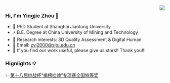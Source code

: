 <img align="right" src="https://github-readme-stats.vercel.app/api?username=zyj-2000&show_icons=true&icon_color=718096&text_color=718096&bg_color=ffffff&hide_title=true" />

### Hi, I'm Yingjie Zhou 👋

- 🔭 PhD Student at Shanghai Jiaotong University
- ⚡ B.E. Degree at China University of Mining and Technology
- 🌱 Research interests: 3D Quality Assessment & Digital Human
- 💬 Email: zyj2000@sjtu.edu.cn
- 👯 If you find our work useful, please give us stars!! Thank you!!!

### Hignlights 💡
✨ [第十八届挑战杯“揭榜挂帅”专项赛全国特等奖](https://siee.cumt.edu.cn/info/1074/5001.htm)

<!--
**zyj-2000/zyj-2000** is a ✨ _special_ ✨ repository because its `README.md` (this file) appears on your GitHub profile.
CE1D2D
Here are some ideas to get you started:


- 😄 Pronouns: ...
- ⚡ Fun fact: ...
-->
